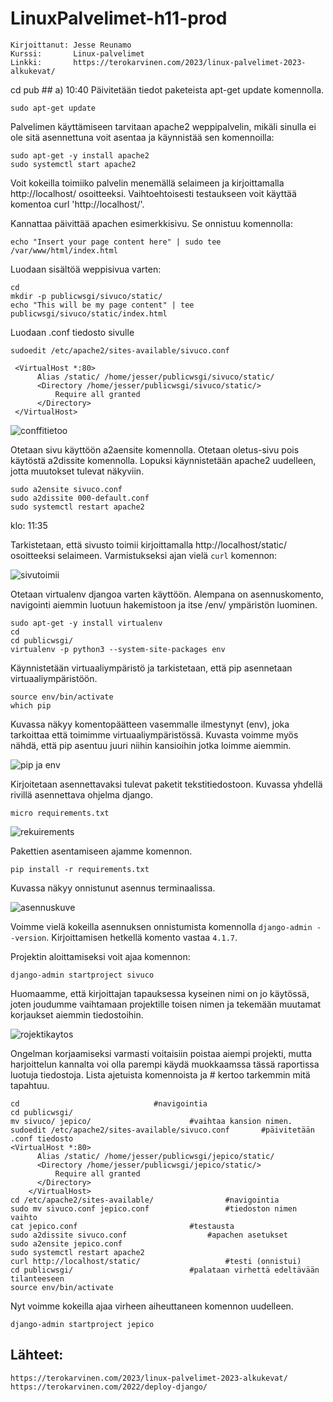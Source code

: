 # LinuxPalvelimet-h11-prod
    Kirjoittanut: Jesse Reunamo
    Kurssi:       Linux-palvelimet
    Linkki:       https://terokarvinen.com/2023/linux-palvelimet-2023-alkukevat/

cd pub	## a) 10:40
Päivitetään tiedot paketeista apt-get update komennolla.

    sudo apt-get update
    
Palvelimen käyttämiseen tarvitaan apache2 weppipalvelin, mikäli sinulla ei ole sitä asennettuna voit asentaa ja käynnistää sen komennoilla:

    sudo apt-get -y install apache2
    sudo systemctl start apache2
    
Voit kokeilla toimiiko palvelin menemällä selaimeen ja kirjoittamalla http://localhost/ osoitteeksi. Vaihtoehtoisesti testaukseen voit käyttää komentoa curl 'http://localhost/'.

Kannattaa päivittää apachen esimerkkisivu. Se onnistuu komennolla:

    echo "Insert your page content here" | sudo tee /var/www/html/index.html

Luodaan sisältöä weppisivua varten:

    cd
    mkdir -p publicwsgi/sivuco/static/
    echo "This will be my page content" | tee publicwsgi/sivuco/static/index.html
  
Luodaan .conf tiedosto sivulle

    sudoedit /etc/apache2/sites-available/sivuco.conf
    
     <VirtualHost *:80>
	      Alias /static/ /home/jesser/publicwsgi/sivuco/static/
	      <Directory /home/jesser/publicwsgi/sivuco/static/>
		      Require all granted
	      </Directory>
     </VirtualHost>
    
![conffitietoo](https://user-images.githubusercontent.com/112503770/222385967-db06674a-a93e-431e-b4c2-ccebf9b5d1d8.png)

Otetaan sivu käyttöön a2aensite komennolla. Otetaan oletus-sivu pois käytöstä a2dissite komennolla. Lopuksi käynnistetään apache2 uudelleen, jotta muutokset tulevat näkyviin.

	sudo a2ensite sivuco.conf
	sudo a2dissite 000-default.conf 
	sudo systemctl restart apache2

klo: 11:35

Tarkistetaan, että sivusto toimii kirjoittamalla http://localhost/static/ osoitteeksi selaimeen. Varmistukseksi ajan vielä `curl` komennon:

![sivutoimii](https://user-images.githubusercontent.com/112503770/222390312-f4eb9632-33bc-4b19-8eae-8a2fdeaa4262.png)

Otetaan virtualenv djangoa varten käyttöön. Alempana on asennuskomento, navigointi aiemmin luotuun hakemistoon ja itse /env/ ympäristön luominen.

	sudo apt-get -y install virtualenv
	cd
	cd publicwsgi/
	virtualenv -p python3 --system-site-packages env

Käynnistetään virtuaaliympäristö ja tarkistetaan, että pip asennetaan virtuaaliympäristöön.

	source env/bin/activate
	which pip

Kuvassa näkyy komentopäätteen vasemmalle ilmestynyt (env), joka tarkoittaa että toimimme virtuaaliympäristössä. Kuvasta voimme myös nähdä, että pip asentuu juuri niihin kansioihin jotka loimme aiemmin.

![pip ja env](https://user-images.githubusercontent.com/112503770/222392308-9002e044-736d-4168-b2f5-febfcc22691c.png)

Kirjoitetaan asennettavaksi tulevat paketit tekstitiedostoon. Kuvassa yhdellä rivillä asennettava ohjelma django.

	micro requirements.txt

![rekuirements](https://user-images.githubusercontent.com/112503770/222393065-2709f4dd-5e26-4589-bd9e-09159c554c91.png)

Pakettien asentamiseen ajamme komennon.

	pip install -r requirements.txt
	
Kuvassa näkyy onnistunut asennus terminaalissa.

![asennuskuve](https://user-images.githubusercontent.com/112503770/222394218-d9c3262a-a498-4c37-b6e2-8e47824c00c9.png)

Voimme vielä kokeilla asennuksen onnistumista komennolla `django-admin --version`. Kirjoittamisen hetkellä komento vastaa `4.1.7`.

Projektin aloittamiseksi voit ajaa komennon:

	django-admin startproject sivuco
	
Huomaamme, että kirjoittajan tapauksessa kyseinen nimi on jo käytössä, joten joudumme vaihtamaan projektille toisen nimen ja tekemään muutamat korjaukset aiemmin tiedostoihin.

![rojektikaytos](https://user-images.githubusercontent.com/112503770/222395605-48733083-a336-4ba9-9ee5-9984ecfef523.png)

Ongelman korjaamiseksi varmasti voitaisiin poistaa aiempi projekti, mutta harjoittelun kannalta voi olla parempi käydä muokkaamssa tässä raportissa luotuja tiedostoja. Lista ajetuista komennoista ja # kertoo tarkemmin mitä tapahtuu.

	cd								#navigointia
	cd publicwsgi/
	mv sivuco/ jepico/						#vaihtaa kansion nimen.
	sudoedit /etc/apache2/sites-available/sivuco.conf		#päivitetään .conf tiedosto
	<VirtualHost *:80>
	      Alias /static/ /home/jesser/publicwsgi/jepico/static/
	      <Directory /home/jesser/publicwsgi/jepico/static/>
		      Require all granted
	      </Directory>
     	</VirtualHost>
	cd /etc/apache2/sites-available/				#navigointia
	sudo mv sivuco.conf jepico.conf					#tiedoston nimen vaihto
	cat jepico.conf						 	#testausta
	sudo a2dissite sivuco.conf					#apachen asetukset
	sudo a2ensite jepico.conf
	sudo systemctl restart apache2
	curl http://localhost/static/					#testi (onnistui)
	cd publicwsgi/							#palataan virhettä edeltävään tilanteeseen
	source env/bin/activate
		
Nyt voimme kokeilla ajaa virheen aiheuttaneen komennon uudelleen.

	django-admin startproject jepico

## Lähteet:

    https://terokarvinen.com/2023/linux-palvelimet-2023-alkukevat/
    https://terokarvinen.com/2022/deploy-django/
    
